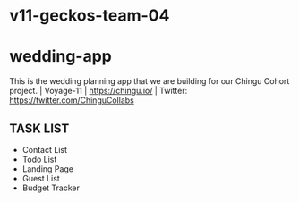 # v11-geckos-team-04
# wedding-app

This is the wedding planning app that we are building for our Chingu Cohort project. | Voyage-11 | https://chingu.io/ | Twitter: https://twitter.com/ChinguCollabs

## TASK LIST

* Contact List
* Todo List
* Landing Page
* Guest List
* Budget Tracker
